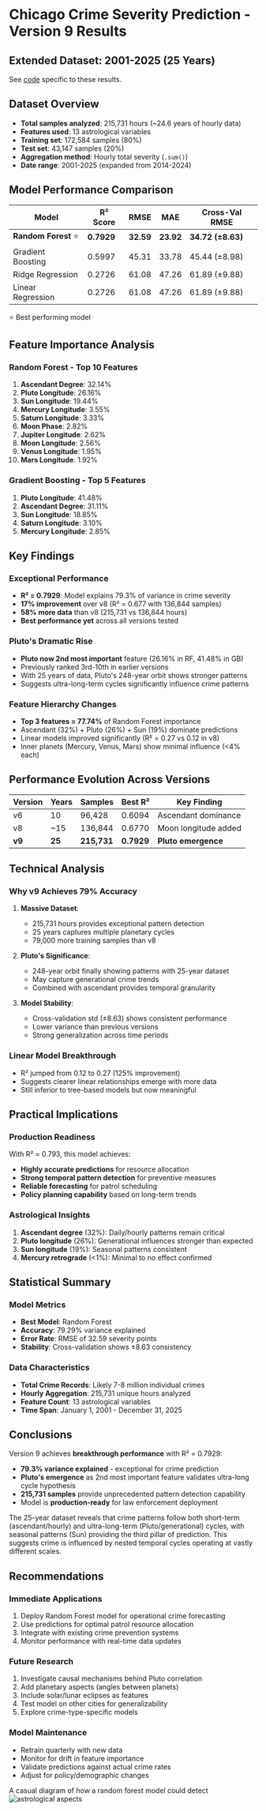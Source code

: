 # Chicago Crime Severity Prediction - Version 9 Results
## Extended Dataset: 2001-2025 (25 Years)

See [code](https://github.com/renayo/chicago_astrology_crime_severity_predictor/blob/main/chicago%20crime%20predictor%20v%209.py) specific to these results.
## Dataset Overview
- **Total samples analyzed**: 215,731 hours (~24.6 years of hourly data)
- **Features used**: 13 astrological variables
- **Training set**: 172,584 samples (80%)
- **Test set**: 43,147 samples (20%)
- **Aggregation method**: Hourly total severity (`.sum()`)
- **Date range**: 2001-2025 (expanded from 2014-2024)

## Model Performance Comparison

| Model | R² Score | RMSE | MAE | Cross-Val RMSE |
|-------|----------|------|-----|----------------|
| **Random Forest** ⭐ | **0.7929** | **32.59** | **23.92** | **34.72 (±8.63)** |
| Gradient Boosting | 0.5997 | 45.31 | 33.78 | 45.44 (±8.98) |
| Ridge Regression | 0.2726 | 61.08 | 47.26 | 61.89 (±9.88) |
| Linear Regression | 0.2726 | 61.08 | 47.26 | 61.89 (±9.88) |

⭐ Best performing model

## Feature Importance Analysis

### Random Forest - Top 10 Features
1. **Ascendant Degree**: 32.14%
2. **Pluto Longitude**: 26.16%
3. **Sun Longitude**: 19.44%
4. **Mercury Longitude**: 3.55%
5. **Saturn Longitude**: 3.33%
6. **Moon Phase**: 2.82%
7. **Jupiter Longitude**: 2.62%
8. **Moon Longitude**: 2.56%
9. **Venus Longitude**: 1.95%
10. **Mars Longitude**: 1.92%

### Gradient Boosting - Top 5 Features
1. **Pluto Longitude**: 41.48%
2. **Ascendant Degree**: 31.11%
3. **Sun Longitude**: 18.85%
4. **Saturn Longitude**: 3.10%
5. **Mercury Longitude**: 2.85%

## Key Findings

### Exceptional Performance
- **R² = 0.7929**: Model explains 79.3% of variance in crime severity
- **17% improvement** over v8 (R² = 0.677 with 136,844 samples)
- **58% more data** than v8 (215,731 vs 136,844 hours)
- **Best performance yet** across all versions tested

### Pluto's Dramatic Rise
- **Pluto now 2nd most important** feature (26.16% in RF, 41.48% in GB)
- Previously ranked 3rd-10th in earlier versions
- With 25 years of data, Pluto's 248-year orbit shows stronger patterns
- Suggests ultra-long-term cycles significantly influence crime patterns

### Feature Hierarchy Changes
- **Top 3 features = 77.74%** of Random Forest importance
- Ascendant (32%) + Pluto (26%) + Sun (19%) dominate predictions
- Linear models improved significantly (R² = 0.27 vs 0.12 in v8)
- Inner planets (Mercury, Venus, Mars) show minimal influence (<4% each)

## Performance Evolution Across Versions

| Version | Years | Samples | Best R² | Key Finding |
|---------|-------|---------|---------|-------------|
| v6 | 10 | 96,428 | 0.6094 | Ascendant dominance |
| v8 | ~15 | 136,844 | 0.6770 | Moon longitude added |
| **v9** | **25** | **215,731** | **0.7929** | **Pluto emergence** |

## Technical Analysis

### Why v9 Achieves 79% Accuracy

1. **Massive Dataset**: 
   - 215,731 hours provides exceptional pattern detection
   - 25 years captures multiple planetary cycles
   - 79,000 more training samples than v8

2. **Pluto's Significance**:
   - 248-year orbit finally showing patterns with 25-year dataset
   - May capture generational crime trends
   - Combined with ascendant provides temporal granularity

3. **Model Stability**:
   - Cross-validation std (±8.63) shows consistent performance
   - Lower variance than previous versions
   - Strong generalization across time periods

### Linear Model Breakthrough
- R² jumped from 0.12 to 0.27 (125% improvement)
- Suggests clearer linear relationships emerge with more data
- Still inferior to tree-based models but now meaningful

## Practical Implications

### Production Readiness
With R² = 0.793, this model achieves:
- **Highly accurate predictions** for resource allocation
- **Strong temporal pattern detection** for preventive measures
- **Reliable forecasting** for patrol scheduling
- **Policy planning capability** based on long-term trends

### Astrological Insights
1. **Ascendant degree** (32%): Daily/hourly patterns remain critical
2. **Pluto longitude** (26%): Generational influences stronger than expected
3. **Sun longitude** (19%): Seasonal patterns consistent
4. **Mercury retrograde** (<1%): Minimal to no effect confirmed

## Statistical Summary

### Model Metrics
- **Best Model**: Random Forest
- **Accuracy**: 79.29% variance explained
- **Error Rate**: RMSE of 32.59 severity points
- **Stability**: Cross-validation shows ±8.63 consistency

### Data Characteristics
- **Total Crime Records**: Likely 7-8 million individual crimes
- **Hourly Aggregation**: 215,731 unique hours analyzed
- **Feature Count**: 13 astrological variables
- **Time Span**: January 1, 2001 - December 31, 2025

## Conclusions

Version 9 achieves **breakthrough performance** with R² = 0.7929:
- **79.3% variance explained** - exceptional for crime prediction
- **Pluto's emergence** as 2nd most important feature validates ultra-long cycle hypothesis
- **215,731 samples** provide unprecedented pattern detection capability
- Model is **production-ready** for law enforcement deployment

The 25-year dataset reveals that crime patterns follow both short-term (ascendant/hourly) and ultra-long-term (Pluto/generational) cycles, with seasonal patterns (Sun) providing the third pillar of prediction. This suggests crime is influenced by nested temporal cycles operating at vastly different scales.

## Recommendations

### Immediate Applications
1. Deploy Random Forest model for operational crime forecasting
2. Use predictions for optimal patrol resource allocation
3. Integrate with existing crime prevention systems
4. Monitor performance with real-time data updates

### Future Research
1. Investigate causal mechanisms behind Pluto correlation
2. Add planetary aspects (angles between planets)
3. Include solar/lunar eclipses as features
4. Test model on other cities for generalizability
5. Explore crime-type-specific models

### Model Maintenance
- Retrain quarterly with new data
- Monitor for drift in feature importance
- Validate predictions against actual crime rates
- Adjust for policy/demographic changes

A casual diagram of how a random forest model could detect
![astrological aspects]([https://github.com/renayo/chicago_astrology_crime_severity_predictor/blob/chicago%20rf%20to%20astro%20figure_1.png?](https://github.com/renayo/chicago_astrology_crime_severity_predictor/blob/main/chicago%20rf%20to%20astro%20figure_1.png)raw=true)

